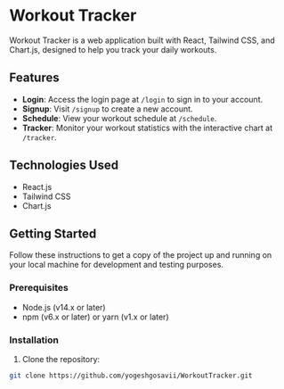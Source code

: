 # Workout Tracker

Workout Tracker is a web application built with React, Tailwind CSS, and Chart.js, designed to help you track your daily workouts.

## Features

- **Login**: Access the login page at `/login` to sign in to your account.
- **Signup**: Visit `/signup` to create a new account.
- **Schedule**: View your workout schedule at `/schedule`.
- **Tracker**: Monitor your workout statistics with the interactive chart at `/tracker`.

## Technologies Used

- React.js
- Tailwind CSS
- Chart.js

## Getting Started

Follow these instructions to get a copy of the project up and running on your local machine for development and testing purposes.

### Prerequisites

- Node.js (v14.x or later)
- npm (v6.x or later) or yarn (v1.x or later)

### Installation

1. Clone the repository:

```bash
git clone https://github.com/yogeshgosavii/WorkoutTracker.git
